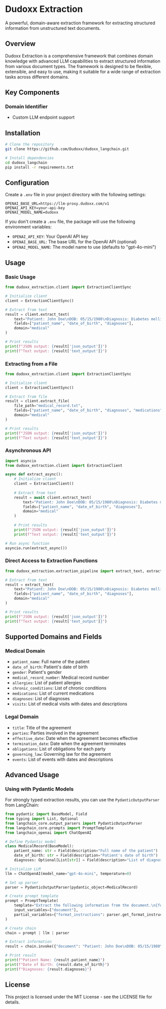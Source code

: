 # Dudoxx Extraction

A powerful, domain-aware extraction framework for extracting structured information from unstructured text documents.

## Overview

Dudoxx Extraction is a comprehensive framework that combines domain knowledge with advanced LLM capabilities to extract structured information from various document types. The framework is designed to be flexible, extensible, and easy to use, making it suitable for a wide range of extraction tasks across different domains.

## Key Components

### Domain Identifier

- Custom LLM endpoint support

## Installation

```bash
# Clone the repository
git clone https://github.com/Dudoxx/dudoxx_langchain.git

# Install dependencies
cd dudoxx_langchain
pip install -r requirements.txt
```

## Configuration

Create a `.env` file in your project directory with the following settings:

```
OPENAI_BASE_URL=https://llm-proxy.dudoxx.com/v1
OPENAI_API_KEY=your-api-key
OPENAI_MODEL_NAME=dudoxx
```

If you don't create a `.env` file, the package will use the following environment variables:
- `OPENAI_API_KEY`: Your OpenAI API key
- `OPENAI_BASE_URL`: The base URL for the OpenAI API (optional)
- `OPENAI_MODEL_NAME`: The model name to use (defaults to "gpt-4o-mini")

## Usage

### Basic Usage

```python
from dudoxx_extraction.client import ExtractionClientSync

# Initialize client
client = ExtractionClientSync()

# Extract from text
result = client.extract_text(
    text="Patient: John Doe\nDOB: 05/15/1980\nDiagnosis: Diabetes mellitus Type II",
    fields=["patient_name", "date_of_birth", "diagnoses"],
    domain="medical"
)

# Print results
print(f"JSON output: {result['json_output']}")
print(f"Text output: {result['text_output']}")
```

### Extracting from a File

```python
from dudoxx_extraction.client import ExtractionClientSync

# Initialize client
client = ExtractionClientSync()

# Extract from file
result = client.extract_file(
    file_path="medical_record.txt",
    fields=["patient_name", "date_of_birth", "diagnoses", "medications", "visits"],
    domain="medical"
)

# Print results
print(f"JSON output: {result['json_output']}")
print(f"Text output: {result['text_output']}")
```

### Asynchronous API

```python
import asyncio
from dudoxx_extraction.client import ExtractionClient

async def extract_async():
    # Initialize client
    client = ExtractionClient()
    
    # Extract from text
    result = await client.extract_text(
        text="Patient: John Doe\nDOB: 05/15/1980\nDiagnosis: Diabetes mellitus Type II",
        fields=["patient_name", "date_of_birth", "diagnoses"],
        domain="medical"
    )
    
    # Print results
    print(f"JSON output: {result['json_output']}")
    print(f"Text output: {result['text_output']}")

# Run async function
asyncio.run(extract_async())
```

### Direct Access to Extraction Functions

```python
from dudoxx_extraction.extraction_pipeline import extract_text, extract_file

# Extract from text
result = extract_text(
    text="Patient: John Doe\nDOB: 05/15/1980\nDiagnosis: Diabetes mellitus Type II",
    fields=["patient_name", "date_of_birth", "diagnoses"],
    domain="medical"
)

# Print results
print(f"JSON output: {result['json_output']}")
print(f"Text output: {result['text_output']}")
```

## Supported Domains and Fields

### Medical Domain

- `patient_name`: Full name of the patient
- `date_of_birth`: Patient's date of birth
- `gender`: Patient's gender
- `medical_record_number`: Medical record number
- `allergies`: List of patient allergies
- `chronic_conditions`: List of chronic conditions
- `medications`: List of current medications
- `diagnoses`: List of diagnoses
- `visits`: List of medical visits with dates and descriptions

### Legal Domain

- `title`: Title of the agreement
- `parties`: Parties involved in the agreement
- `effective_date`: Date when the agreement becomes effective
- `termination_date`: Date when the agreement terminates
- `obligations`: List of obligations for each party
- `governing_law`: Governing law for the agreement
- `events`: List of events with dates and descriptions

## Advanced Usage

### Using with Pydantic Models

For strongly typed extraction results, you can use the `PydanticOutputParser` from LangChain:

```python
from pydantic import BaseModel, Field
from typing import List, Optional
from langchain_core.output_parsers import PydanticOutputParser
from langchain_core.prompts import PromptTemplate
from langchain_openai import ChatOpenAI

# Define Pydantic model
class MedicalRecord(BaseModel):
    patient_name: str = Field(description="Full name of the patient")
    date_of_birth: str = Field(description="Patient's date of birth")
    diagnoses: Optional[List[str]] = Field(description="List of diagnoses")

# Initialize LLM
llm = ChatOpenAI(model_name="gpt-4o-mini", temperature=0)

# Set up parser
parser = PydanticOutputParser(pydantic_object=MedicalRecord)

# Create prompt template
prompt = PromptTemplate(
    template="Extract the following information from the document.\n{format_instructions}\n\nDocument:\n{document}\n",
    input_variables=["document"],
    partial_variables={"format_instructions": parser.get_format_instructions()},
)

# Create chain
chain = prompt | llm | parser

# Extract information
result = chain.invoke({"document": "Patient: John Doe\nDOB: 05/15/1980\nDiagnosis: Diabetes mellitus Type II"})

# Print result
print(f"Patient Name: {result.patient_name}")
print(f"Date of Birth: {result.date_of_birth}")
print(f"Diagnoses: {result.diagnoses}")
```

## License

This project is licensed under the MIT License - see the LICENSE file for details.
